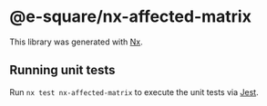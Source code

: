 # @e-square/nx-affected-matrix

This library was generated with [Nx](https://nx.dev).

## Running unit tests

Run `nx test nx-affected-matrix` to execute the unit tests via [Jest](https://jestjs.io).
